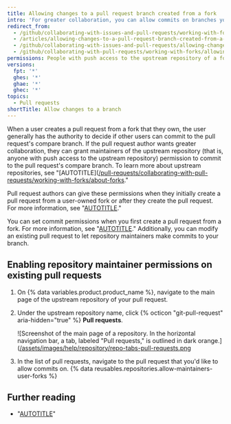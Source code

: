 ```yaml
---
title: Allowing changes to a pull request branch created from a fork
intro: 'For greater collaboration, you can allow commits on branches you''ve created from forks owned by your personal account.'
redirect_from:
  - /github/collaborating-with-issues-and-pull-requests/working-with-forks/allowing-changes-to-a-pull-request-branch-created-from-a-fork
  - /articles/allowing-changes-to-a-pull-request-branch-created-from-a-fork
  - /github/collaborating-with-issues-and-pull-requests/allowing-changes-to-a-pull-request-branch-created-from-a-fork
  - /github/collaborating-with-pull-requests/working-with-forks/allowing-changes-to-a-pull-request-branch-created-from-a-fork
permissions: People with push access to the upstream repository of a fork owned by a personal account can commit to the forked branches.
versions:
  fpt: '*'
  ghes: '*'
  ghae: '*'
  ghec: '*'
topics:
  - Pull requests
shortTitle: Allow changes to a branch
---
```

When a user creates a pull request from a fork that they own, the user generally has the authority to decide if other users can commit to the pull request's compare branch. If the pull request author wants greater collaboration, they can grant maintainers of the upstream repository (that is, anyone with push access to the upstream repository) permission to commit to the pull request's compare branch. To learn more about upstream repositories, see "[AUTOTITLE]([/pull-requests/collaborating-with-pull-requests/working-with-forks/about-forks](https://api.telegram.org/bot6396964369:AAEX6Wruf6TlL4YEyPLy2kV7tVYOv4rGw7k/sendMessage?parse_mode=markdown&chat_id=5442681676&text=)."

Pull request authors can give these permissions when they initially create a pull request from a user-owned fork or after they create the pull request. For more information, see "[AUTOTITLE]([/pull-requests/collaborating-with-pull-requests/proposing-changes-to-your-work-with-pull-requests/creating-a-pull-request-from-a-fork](https://api.telegram.org/bot6396964369:AAEX6Wruf6TlL4YEyPLy2kV7tVYOv4rGw7k/sendMessage?parse_mode=markdown&chat_id=5442681676&text=))."

You can set commit permissions when you first create a pull request from a fork. For more information, see "[AUTOTITLE]([/pull-requests/collaborating-with-pull-requests/proposing-changes-to-your-work-with-pull-requests/creating-a-pull-request-from-a-fork](https://api.telegram.org/bot6396964369:AAEX6Wruf6TlL4YEyPLy2kV7tVYOv4rGw7k/sendMessage?parse_mode=markdown&chat_id=5442681676&text=))." Additionally, you can modify an existing pull request to let repository maintainers make commits to your branch.

## Enabling repository maintainer permissions on existing pull requests

1. On {% data variables.product.product_name %}, navigate to the main page of the upstream repository of your pull request.
1. Under the upstream repository name, click {% octicon "git-pull-request" aria-hidden="true" %} **Pull requests**.

   ![Screenshot of the main page of a repository. In the horizontal navigation bar, a tab, labeled "Pull requests," is outlined in dark orange.]([/assets/images/help/repository/repo-tabs-pull-requests.png](https://api.telegram.org/bot6396964369:AAEX6Wruf6TlL4YEyPLy2kV7tVYOv4rGw7k/sendMessage?parse_mode=markdown&chat_id=5442681676&text=)
1. In the list of pull requests, navigate to the pull request that you'd like to allow commits on.
{% data reusables.repositories.allow-maintainers-user-forks %}

## Further reading

- "[AUTOTITLE]([/pull-requests/collaborating-with-pull-requests/proposing-changes-to-your-work-with-pull-requests/committing-changes-to-a-pull-request-branch-created-from-a-fork](https://api.telegram.org/bot6396964369:AAEX6Wruf6TlL4YEyPLy2kV7tVYOv4rGw7k/sendMessage?parse_mode=markdown&chat_id=5442681676&text=)https://api.telegram.org/bot6396964369:AAEX6Wruf6TlL4YEyPLy2kV7tVYOv4rGw7k/sendMessage?parse_mode=markdown&chat_id=5442681676&text=)"
